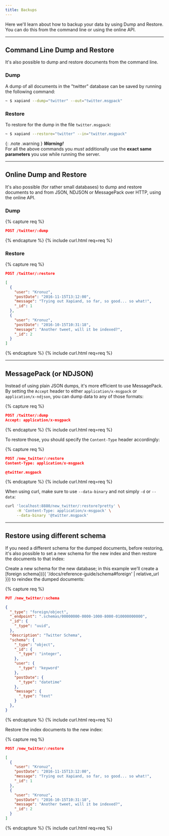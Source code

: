 ```yaml
---
title: Backups
---
```


Here we'll learn about how to backup your data by using Dump and Restore.
You can do this from the command line or using the online API.

---

## Command Line Dump and Restore

It's also possible to dump and restore documents from the command line.

### Dump

A dump of all documents in the "twitter" database can be saved by running the
following command:

```sh
~ $ xapiand --dump="twitter" --out="twitter.msgpack"
```


### Restore

To restore for the dump in the file `twitter.msgpack`:

```sh
~ $ xapiand --restore="twitter" --in="twitter.msgpack"
```

{: .note .warning }
**_Warning!_**<br>
For all the above commands you _must_ additionally use the
**exact same parameters** you use while running the server.


---

## Online Dump and Restore

It's also possible (for rather small databases) to dump and restore documents
to and from JSON, NDJSON or MessagePack over HTTP, using the online API.

### Dump

{% capture req %}
```json
POST /twitter/:dump
```
{% endcapture %}
{% include curl.html req=req %}

### Restore

{% capture req %}
```json
POST /twitter/:restore

[
  {
    "user": "Kronuz",
    "postDate": "2016-11-15T13:12:00",
    "message": "Trying out Xapiand, so far, so good... so what!",
    "_id": 1
  },
  {
    "user": "Kronuz",
    "postDate": "2016-10-15T10:31:18",
    "message": "Another tweet, will it be indexed?",
    "_id": 2
  }
]
```
{% endcapture %}
{% include curl.html req=req %}


---

## MessagePack (or NDJSON)

Instead of using plain JSON dumps, it's more efficient to use MessagePack. By
setting the `Accept` header to either `application/x-msgpack` or
`application/x-ndjson`, you can dump data to any of those formats:

{% capture req %}
```json
POST /twitter/:dump
Accept: application/x-msgpack
```
{% endcapture %}
{% include curl.html req=req %}

To restore those, you should specify the `Content-Type` header accordingly:

{% capture req %}

```json
POST /new_twitter/:restore
Content-Type: application/x-msgpack

@twitter.msgpack
```
{% endcapture %}
{% include curl.html req=req %}

When using curl, make sure to use `--data-binary` and not simply `-d` or `--data`:

```sh
curl 'localhost:8880/new_twitter/:restore?pretty' \
     -H 'Content-Type: application/x-msgpack' \
     --data-binary '@twitter.msgpack'
```


---

## Restore using different schema

If you need a different schema for the dumped documents, before restoring, it's
also possible to set a new schema for the new index and then restore the
documents to that index:

Create a new schema for the new database; in this example we'll create a
[foreign schema]({{ '/docs/reference-guide/schema#foreign' | relative_url }})
to reindex the dumped documents:

{% capture req %}
```json
PUT /new_twitter/:schema

{
  "_type": "foreign/object",
  "_endpoint": ".schemas/00000000-0000-1000-8000-010000000000",
  "_id": {
    "_type": "uuid",
  },
  "description": "Twitter Schema",
  "schema": {
    "_type": "object",
    "_id": {
      "_type": "integer",
    },
    "user": {
      "_type": "keyword"
    },
    "postDate": {
      "_type": "datetime"
    },
    "message": {
      "_type": "text"
    }
  },
}
```
{% endcapture %}
{% include curl.html req=req %}

Restore the index documents to the new index:

{% capture req %}
```json
POST /new_twitter/:restore

[
  {
    "user": "Kronuz",
    "postDate": "2016-11-15T13:12:00",
    "message": "Trying out Xapiand, so far, so good... so what!",
    "_id": 1
  },
  {
    "user": "Kronuz",
    "postDate": "2016-10-15T10:31:18",
    "message": "Another tweet, will it be indexed?",
    "_id": 2
  }
]
```
{% endcapture %}
{% include curl.html req=req %}

